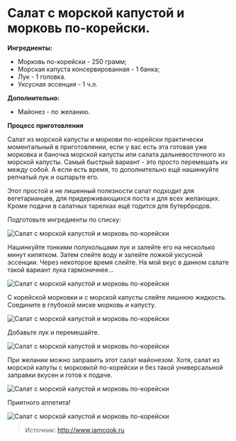 # Салат с морской капустой и морковь по-корейски.
**Ингредиенты:**

- Морковь по-корейски - 250 грамм;
- Морская капуста консервированная - 1 банка;
- Лук - 1 головка.
- Уксусная эссенция - 1 ч.л.

**Дополнительно:**

- Майонез - по желанию.

**Процесс приготовления**

Салат из морской капусты и моркови по-корейски практически моментальный в приготовлении, если у вас есть эта готовая уже морковка и баночка морской капусты или салата дальневосточного из морской капусты. Самый быстрый вариант - это просто перемешать их между собой. А если есть время, то дополнительно ещё нашинкуйте репчатый лук и ошпарьте его.

Этот простой и не лишенный полезности салат подходит для вегетарианцев, для придерживающихся поста и для всех желающих. Кроме подачи в салатных тарелках ещё годится для бутербродов.

Подготовьте ингредиенты по списку:

![Салат с морской капустой и морковь по-корейски](/images/Kulinar/Salad/salat_morkapusta_kormorkov_001.jpg 'Салат с морской капустой и морковь по-корейски')

Нашинкуйте тонкими полукольцами лук и залейте его на несколько минут кипятком. Затем слейте воду и залейте ложкой уксусной эссенции. Через некоторое время слейте. На мой вкус в данном салате такой вариант лука гармоничнее…

![Салат с морской капустой и морковь по-корейски](/images/Kulinar/Salad/salat_morkapusta_kormorkov_002.jpg 'Салат с морской капустой и морковь по-корейски')

С корейской морковки и с морской капусты слейте лишнюю жидкость. Соедините в глубокой миске морковь и капусту.

![Салат с морской капустой и морковь по-корейски](/images/Kulinar/Salad/salat_morkapusta_kormorkov_003.jpg 'Салат с морской капустой и морковь по-корейски')

Добавьте лук и перемешайте.

![Салат с морской капустой и морковь по-корейски](/images/Kulinar/Salad/salat_morkapusta_kormorkov_004.jpg 'Салат с морской капустой и морковь по-корейски')

При желании можно заправить этот салат майонезом. Хотя, салат из морской капуты с морковкой по-корейски и без такой универсальной заправки вкусен и готов к подаче.

![Салат с морской капустой и морковь по-корейски](/images/Kulinar/Salad/salat_morkapusta_kormorkov_005.jpg 'Салат с морской капустой и морковь по-корейски')

Приятного аппетита!

![Салат с морской капустой и морковь по-корейски](/images/Kulinar/Salad/salat_morkapusta_kormorkov_006.jpg 'Салат с морской капустой и морковь по-корейски')

> Источник: http://www.iamcook.ru
